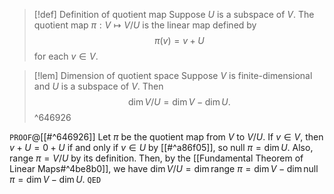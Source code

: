 > [!def] Definition of quotient map
> Suppose $U$ is a subspace of $V$. The quotient map $\pi : V \mapsto V / U$ is the linear map defined by $$\pi(v) = v + U$$ for each $v \in V$.

> [!lem] Dimension of quotient space
> Suppose $V$ is finite-dimensional and $U$ is a subspace of $V$. Then $$\dim V / U = \dim V - \dim U.$$^646926

`PROOF`@[[#^646926]]
Let $\pi$ be the quotient map from $V$ to $V / U$. If $v \in V$, then $v + U = 0 + U$ if and only if $v \in U$ by [[#^a86f05]], so $\text{null } \pi = \dim U$. Also, $\text{range } \pi = V / U$ by its definition. Then, by the [[Fundamental Theorem of Linear Maps#^4be8b0]], we have $\dim V / U = \dim \text{range } \pi = \dim V - \dim \text{null } \pi = \dim V - \dim U$.
`QED`
